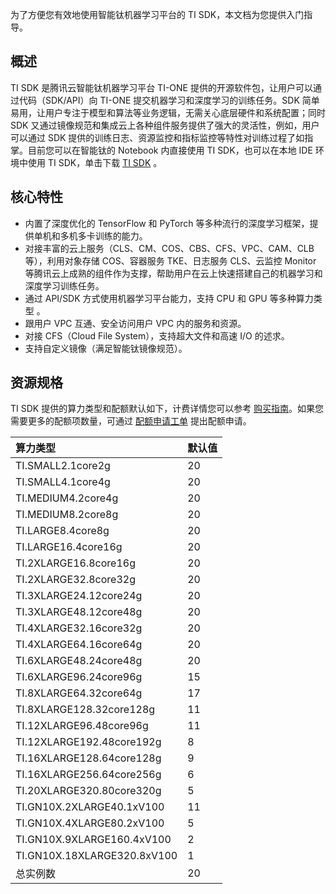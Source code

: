 为了方便您有效地使用智能钛机器学习平台的 TI SDK，本文档为您提供入门指导。

## 概述
TI SDK 是腾讯云智能钛机器学习平台 TI-ONE 提供的开源软件包，让用户可以通过代码（SDK/API）向 TI-ONE 提交机器学习和深度学习的训练任务。SDK 简单易用，让用户专注于模型和算法等业务逻辑，无需关心底层硬件和系统配置；同时 SDK 又通过镜像规范和集成云上各种组件服务提供了强大的灵活性，例如，用户可以通过 SDK 提供的训练日志、资源监控和指标监控等特性对训练过程了如指掌。目前您可以在智能钛的 Notebook 内直接使用 TI SDK，也可以在本地 IDE 环境中使用 TI SDK，单击下载 [TI SDK](https://ti-ap-guangzhou-1300268737.cos.ap-guangzhou.myqcloud.com/%20ti-python-sdk/ti_sdk_python-1.3.0-py3-none-any.whl) 。

## 核心特性

- 内置了深度优化的 TensorFlow 和 PyTorch 等多种流行的深度学习框架，提供单机和多机多卡训练的能力。
- 对接丰富的云上服务（CLS、CM、COS、CBS、CFS、VPC、CAM、CLB 等），利用对象存储 COS、容器服务 TKE、日志服务 CLS、云监控 Monitor 等腾讯云上成熟的组件作为支撑，帮助用户在云上快速搭建自己的机器学习和深度学习训练任务。
- 通过 API/SDK 方式使用机器学习平台能力，支持 CPU 和 GPU 等多种算力类型 。
- 跟用户 VPC 互通、安全访问用户 VPC 内的服务和资源。 
- 对接 CFS（Cloud File System），支持超大文件和高速 I/O 的述求。
- 支持自定义镜像（满足智能钛镜像规范）。

## 资源规格

TI SDK 提供的算力类型和配额默认如下，计费详情您可以参考 [购买指南](https://cloud.tencent.com/document/product/851/39693)。如果您需要更多的配额项数量，可通过 [配额申请工单](https://console.cloud.tencent.com/workorder/category/create?level1_id=6&level2_id=350&level1_name=计算与网络&level2_name=容器服务CCS) 提出配额申请。

| 算力类型                    | 默认值 |
| :-------------------------- | :----- |
| TI.SMALL2.1core2g           | 20     |
| TI.SMALL4.1core4g           | 20     |
| TI.MEDIUM4.2core4g          | 20     |
| TI.MEDIUM8.2core8g          | 20     |
| TI.LARGE8.4core8g           | 20     |
| TI.LARGE16.4core16g         | 20     |
| TI.2XLARGE16.8core16g       | 20     |
| TI.2XLARGE32.8core32g       | 20     |
| TI.3XLARGE24.12core24g      | 20     |
| TI.3XLARGE48.12core48g      | 20     |
| TI.4XLARGE32.16core32g      | 20     |
| TI.4XLARGE64.16core64g      | 20     |
| TI.6XLARGE48.24core48g      | 20     |
| TI.6XLARGE96.24core96g      | 15     |
| TI.8XLARGE64.32core64g      | 17     |
| TI.8XLARGE128.32core128g    | 11     |
| TI.12XLARGE96.48core96g     | 11     |
| TI.12XLARGE192.48core192g   | 8      |
| TI.16XLARGE128.64core128g   | 9      |
| TI.16XLARGE256.64core256g   | 6      |
| TI.20XLARGE320.80core320g   | 5      |
| TI.GN10X.2XLARGE40.1xV100   | 11     |
| TI.GN10X.4XLARGE80.2xV100   | 5      |
| TI.GN10X.9XLARGE160.4xV100  | 2      |
| TI.GN10X.18XLARGE320.8xV100 | 1      |
| 总实例数                    | 20     |
